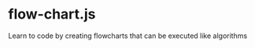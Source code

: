 flow-chart.js
=============

Learn to code by creating flowcharts that can be executed like algorithms
